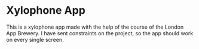 # Xylophone App

This is a xylophone app made with the help of the course of the London App Brewery. I have sent constraints on the project, so the app should work on every single screen.
